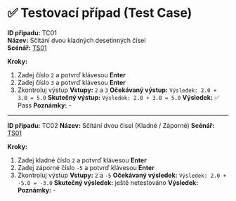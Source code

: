 # ✅ Testovací případ (Test Case)

**ID případu:** TC01  
**Název:** Sčítání dvou kladných desetinných čísel  
**Scénář:** [TS01](test_scenarios.md#ts01)

**Kroky:**  
1. Zadej číslo `2` a potvrď klávesou **Enter**
2. Zadej číslo `3` a potvrď klávesou **Enter**
3. Zkontroluj výstup 
**Vstupy:** `2` a `3` 
**Očekávaný výstup:** `Výsledek: 2.0 + 3.0 = 5.0`
**Skutečný výstup:** `Výsledek: 2.0 + 3.0 = 5.0`
**Výsledek:** ✅ Pass 
**Poznámky:** -

---

**ID případu:** TC02
**Název:** Sčítání dvou čísel (Kladné / Záporné)
**Scénář:** [TS01](test_scenarios.md#ts01)

**Kroky:**
1. Zadej kladné číslo `2` a potvrď klávesou **Enter**
2. Zadej záporné číslo `-5` a potvrď klávesou **Enter**
3. Zkontroluj výstup
**Vstupy:** `2` a `-5`
**Očekávaný výsledek:** `Výsledek: 2.0 + -5.0 = -3.0`
**Skutečný výsledek:** ještě netestováno
**Výsledek:** 
**Poznámky:** - 